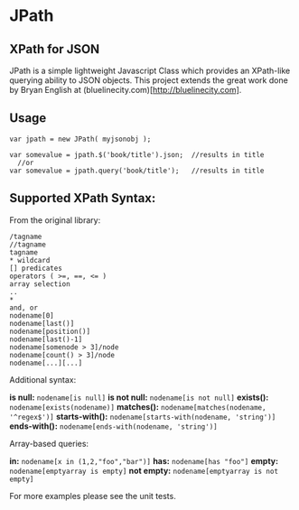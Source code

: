 JPath
=====

XPath for JSON
--------------

JPath is a simple lightweight Javascript Class which provides an XPath-like querying ability to JSON objects. This project extends the great work done by Bryan English at (bluelinecity.com)[http://bluelinecity.com].

Usage
-----

    var jpath = new JPath( myjsonobj );

    var somevalue = jpath.$('book/title').json;  //results in title
      //or
    var somevalue = jpath.query('book/title');   //results in title


Supported XPath Syntax:
-----------------------

From the original library:

    /tagname
    //tagname
    tagname
    * wildcard
    [] predicates
    operators ( >=, ==, <= )
    array selection
    ..             
    *
    and, or
    nodename[0]
    nodename[last()]
    nodename[position()]
    nodename[last()-1]
    nodename[somenode > 3]/node
    nodename[count() > 3]/node
    nodename[...][...]

Additional syntax:

**is null:** `nodename[is null]`
**is not null:** `nodename[is not null]`
**exists():** `nodename[exists(nodename)]`
**matches():** `nodename[matches(nodename, '^regex$')]`
**starts-with():** `nodename[starts-with(nodename, 'string')]`
**ends-with():** `nodename[ends-with(nodename, 'string')]`

Array-based queries:

**in:** `nodename[x in (1,2,"foo","bar")]`
**has:** `nodename[has "foo"]`
**empty:** `nodename[emptyarray is empty]`
**not empty:** `nodename[emptyarray is not empty]`

For more examples please see the unit tests.
